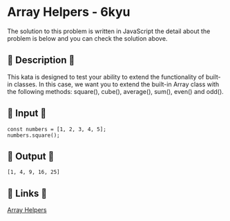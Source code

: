# Array Helpers - 6kyu

The solution to this problem is written in JavaScript the detail about the problem is below and you can check the solution above.

## 💬 Description 💬

This kata is designed to test your ability to extend the functionality of built-in classes. In this case, we want you to extend the built-in Array class with the following methods: square(), cube(), average(), sum(), even() and odd().

## 🥚 Input 🥚

```
const numbers = [1, 2, 3, 4, 5];
numbers.square();
```

## 🐣 Output 🐣

```
[1, 4, 9, 16, 25]
```

## 🔗 Links 🔗

[Array Helpers](https://www.codewars.com/kata/525d50d2037b7acd6e000534)
